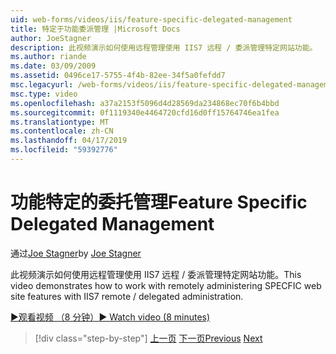 ```yaml
---
uid: web-forms/videos/iis/feature-specific-delegated-management
title: 特定于功能委派管理 |Microsoft Docs
author: JoeStagner
description: 此视频演示如何使用远程管理使用 IIS7 远程 / 委派管理特定网站功能。
ms.author: riande
ms.date: 03/09/2009
ms.assetid: 0496ce17-5755-4f4b-82ee-34f5a0fefdd7
msc.legacyurl: /web-forms/videos/iis/feature-specific-delegated-management
msc.type: video
ms.openlocfilehash: a37a2153f5096d4d28569da234868ec70f6b4bbd
ms.sourcegitcommit: 0f1119340e4464720cfd16d0ff15764746ea1fea
ms.translationtype: MT
ms.contentlocale: zh-CN
ms.lasthandoff: 04/17/2019
ms.locfileid: "59392776"
---
```

# <a name="feature-specific-delegated-management"></a><span data-ttu-id="bc0cd-103">功能特定的委托管理</span><span class="sxs-lookup"><span data-stu-id="bc0cd-103">Feature Specific Delegated Management</span></span>

<span data-ttu-id="bc0cd-104">通过[Joe Stagner](https://github.com/JoeStagner)</span><span class="sxs-lookup"><span data-stu-id="bc0cd-104">by [Joe Stagner](https://github.com/JoeStagner)</span></span>

<span data-ttu-id="bc0cd-105">此视频演示如何使用远程管理使用 IIS7 远程 / 委派管理特定网站功能。</span><span class="sxs-lookup"><span data-stu-id="bc0cd-105">This video demonstrates how to work with remotely administering SPECFIC web site features with IIS7 remote / delegated administration.</span></span>

[<span data-ttu-id="bc0cd-106">&#9654;观看视频 （8 分钟）</span><span class="sxs-lookup"><span data-stu-id="bc0cd-106">&#9654; Watch video (8 minutes)</span></span>](https://channel9.msdn.com/Blogs/ASP-NET-Site-Videos/feature-specific-delegated-management)

> [!div class="step-by-step"]
> <span data-ttu-id="bc0cd-107">[上一页](working-with-iis7-deligated-admin.md)
> [下一页](troubleshooting-production-aspnet-apps.md)</span><span class="sxs-lookup"><span data-stu-id="bc0cd-107">[Previous](working-with-iis7-deligated-admin.md)
[Next](troubleshooting-production-aspnet-apps.md)</span></span>
